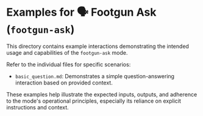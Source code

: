 # Examples for 🗣️ Footgun Ask (`footgun-ask`)

This directory contains example interactions demonstrating the intended usage and capabilities of the `footgun-ask` mode.

Refer to the individual files for specific scenarios:
- `basic_question.md`: Demonstrates a simple question-answering interaction based on provided context.

These examples help illustrate the expected inputs, outputs, and adherence to the mode's operational principles, especially its reliance on explicit instructions and context.